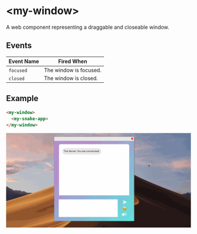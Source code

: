 # &lt;my-window&gt;

A web component representing a draggable and closeable window.

## Events

| Event Name | Fired When           |
| ---------- | -------------------- |
| `focused` | The window is focused. |
| `closed` | The window is closed. |

## Example

```html
<my-window>
  <my-snake-app>
</my-window>
```

![Example](../../../images/my-window.gif)